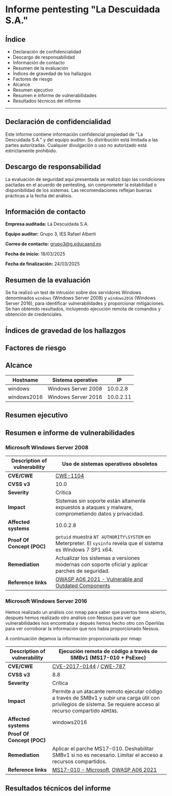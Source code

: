 # Informe pentesting "La Descuidada S.A."

## Índice

- Declaración de confidencialidad
- Descargo de responsabilidad
- Información de contacto
- Resumen de la evaluación
- Índices de gravedad de los hallazgos
- Factores de riesgo
- Alcance
- Resumen ejecutivo
- Resumen e informe de vulnerabilidades
- Resultados técnicos del informe

---

## Declaración de confidencialidad

Este informe contiene información confidencial propiedad de "La Descuidada S.A." y del equipo auditor. Su distribución está limitada a las partes autorizadas. Cualquier divulgación o uso no autorizado está estrictamente prohibido.

## Descargo de responsabilidad

La evaluación de seguridad aquí presentada se realizó bajo las condiciones pactadas en el acuerdo de pentesting, sin comprometer la estabilidad o disponibilidad de los sistemas. Las recomendaciones reflejan buenas prácticas a la fecha del análisis.

## Información de contacto

**Empresa auditada:** La Descuidada S.A.

**Equipo auditor:** Grupo 3, IES Rafael Alberti

**Correo de contacto:** <grupo3@g.educaand.es>

**Fecha de inicio:** 18/03/2025  

**Fecha de finalización:** 24/03/2025

## Resumen de la evaluación

Se ha realizó un test de intrusión sobre dos servidores Windows denominados `windows` (Windows Server 2008) y `windows2016` (Windows Server 2016), para identificar vulnerabilidades y proporcionar mitigaciones. Se han obtenido resultados, incluyendo ejecución remota de comandos y obtención de credenciales.

## Índices de gravedad de los hallazgos

## Factores de riesgo

## Alcance

| Hostname      | Sistema operativo         | IP         |
|---------------|---------------------------|------------|
| windows       | Windows Server 2008       | 10.0.2.8   |
| windows2016   | Windows Server 2016       | 10.0.2.11  |

## Resumen ejecutivo

## Resumen e informe de vulnerabilidades

### Microsoft Windows Server 2008

| Description of vulnerability | Uso de sistemas operativos obsoletos |
|------------------------------|---------------------------------------|
| **CVE/CWE**                  | [CWE-1104](https://cwe.mitre.org/data/definitions/1104.html) |
| **CVSS v3**                  | 10.0 |
| **Severity**                 | Crítica |
| **Impact**                   | Sistemas sin soporte están altamente expuestos a ataques y malware, comprometiendo datos y privacidad. |
| **Affected systems**         | 10.0.2.8 |
| **Proof Of Concept (POC)**   | `getuid` muestra `NT AUTHORITY\SYSTEM` en Meterpreter. El `sysinfo` revela que el sistema es Windows 7 SP1 x64. |
| **Remediation**              | Actualizar los sistemas a versiones modernas con soporte oficial y aplicar parches de seguridad. |
| **Reference links**          | [OWASP A06 2021 - Vulnerable and Outdated Components](https://owasp.org/Top10/A06_2021-Vulnerable_and_Outdated_Components/) |

### Microsoft Windows Server 2016

Hemos realizado un análisis con nmap para saber que puertos tiene abierto, después hemos realizado otro análisis con Nessus para ver que vulnerabilidades nos encontraba y depués hemos hecho otro con OpenVas para ver corroborar la información que nos había proporcionado Nessus.

A continuación dejamos la información proporcionada por nmap:



| Description of vulnerability | Ejecución remota de código a través de SMBv1 (MS17-010 + PsExec) |
|------------------------------|------------------------------------------------------------------------|
| **CVE/CWE**                  | [CVE-2017-0144](https://nvd.nist.gov/vuln/detail/CVE-2017-0144) / [CWE-787](https://cwe.mitre.org/data/definitions/787.html) |
| **CVSS v3**                  | 8.8 |
| **Severity**                 | Crítica |
| **Impact**                   | Permite a un atacante remoto ejecutar código a través de SMBv1 y subir una carga útil con privilegios de sistema. Se requiere acceso al recurso compartido `ADMIN$`. |
| **Affected systems**         | windows2016 |
| **Proof Of Concept (POC)**   | |
| **Remediation**              | Aplicar el parche MS17-010. Deshabilitar SMBv1 si no es necesario. Limitar el acceso a recursos compartidos. |
| **Reference links**          | [MS17-010 - Microsoft](https://learn.microsoft.com/en-us/security-updates/securitybulletins/2017/ms17-010), [OWASP A06 2021](https://owasp.org/Top10/A06_2021-Vulnerable_and_Outdated_Components/) |


## Resultados técnicos del informe
